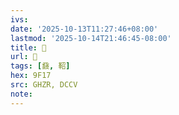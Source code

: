 ```yaml
---
ivs:
date: '2025-10-13T11:27:46+08:00'
lastmod: '2025-10-14T21:46:45-08:00'
title: 󰙩
url: 󰙩
tags: [鼗, 鞀]
hex: 9F17
src: GHZR, DCCV
note:
---
```

